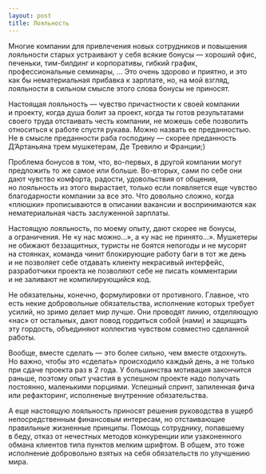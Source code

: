 ```yaml
---
layout: post
title: Лояльность
---
```

Многие компании для привлечения новых сотрудников и&nbsp;повышения лояльности старых устраивают у&nbsp;себя всякие бонусы&nbsp;&mdash; хороший офис, печеньки, тим-билдинг и&nbsp;корпоративы, гибкий график, профессиональные семинары, ... Это очень здорово и&nbsp;приятно, и&nbsp;это как&nbsp;бы нематериальная прибавка к&nbsp;зарплате, но, на&nbsp;мой взгляд, лояльности в&nbsp;сильном смысле этого слова бонусы не&nbsp;приносят.

Настоящая лояльность&nbsp;&mdash; чувство причастности к&nbsp;своей компании и&nbsp;проекту, когда душа болит за&nbsp;проект, когда ты&nbsp;готов результатами своего труда отстаивать честь компании, не&nbsp;можешь себе позволить относиться к&nbsp;работе спустя рукава. Можно назвать ее&nbsp;преданностью. Не&nbsp;в&nbsp;смысле преданности раба господину&nbsp;&mdash; скорее преданность Д&rsquo;Артаньяна трем мушкетерам, Де&nbsp;Тревилю и&nbsp;Франции;)

Проблема бонусов в&nbsp;том, что, во-первых, в&nbsp;другой компании могут предложить то&nbsp;же самое или больше. Во-вторых, сами по&nbsp;себе они дают чувство комфорта, радости, удовольствия от&nbsp;общения, но&nbsp;лояльность из&nbsp;этого вырастает, только если появляется еще чувство благодарности компании за&nbsp;все это. Что довольно сложно, когда &laquo;плюшки&raquo; прописываются в&nbsp;описании вакансии и&nbsp;воспринимаются как нематериальная часть заслуженной зарплаты.<br />

Настоящую лояльность, по&nbsp;моему опыту, дают скорее не&nbsp;бонусы, а&nbsp;ограничения. Не&nbsp;&laquo;у&nbsp;нас можно...&raquo;, а&nbsp;&laquo;у&nbsp;нас не&nbsp;принято...&raquo;. Мушкетеры не&nbsp;обижают беззащитных, туристы не&nbsp;боятся непогоды и&nbsp;не&nbsp;мусорят на&nbsp;стоянках, команда чинит блокирующие работу баги в&nbsp;тот&nbsp;же день и&nbsp;не&nbsp;позволяет себе отдавать клиенту некрасивый интерфейс, разработчики проекта не&nbsp;позволяют себе не&nbsp;писать комментарии и&nbsp;не&nbsp;заливают не&nbsp;компилирующийся код.

Не&nbsp;обязательны, конечно, формулировки от&nbsp;противного. Главное, что есть некие добровольные обязательства, исполнение которых требует усилий, но&nbsp;зримо делает мир лучше. Они проводят линию, отделяющую &laquo;нас&raquo; от&nbsp;остальных, дают повод гордиться собой (нами) и&nbsp;защищать эту гордость, объединяют коллектив чувством совместно сделанной работы.

Вообще, вместе сделать&nbsp;&mdash; это более сильно, чем вместе отдохнуть. Но&nbsp;важно, чтобы это &laquo;сделать&raquo; происходило каждый день, а&nbsp;не&nbsp;только при сдаче проекта раз в&nbsp;2&nbsp;года. У&nbsp;большинства мотивация закончится раньше, поэтому опыт участия в&nbsp;успешном проекте надо получать постоянно, маленькими порциями. Успешный спринт, запиленная фича или рефакторинг, исполненые внутренние обязательства.

А&nbsp;еще настоящую лояльность приносят решения руководства в&nbsp;ущерб непосредственным финансовым интересам, но&nbsp;отстаивающие правильные жизненные принципы. Помощь сотруднику, попавшему в&nbsp;беду, отказ от&nbsp;нечестных методов конкуренции или узаконенного обмана клиентов типа пунктов мелким шрифтом. В&nbsp;общем, это тоже исполнение добровольно взятых на&nbsp;себя обязательств по&nbsp;улучшению мира.
